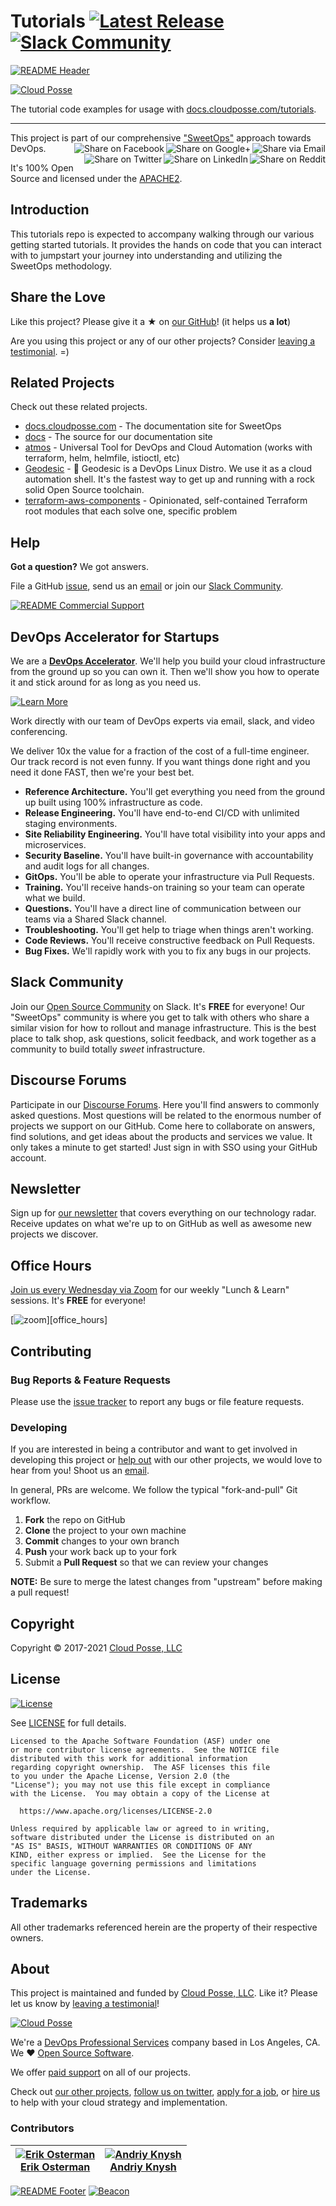 <!-- markdownlint-disable -->
# Tutorials [![Latest Release](https://img.shields.io/github/release/cloudposse/tutorials.svg)](https://github.com/cloudposse/tutorials/releases/latest) [![Slack Community](https://slack.cloudposse.com/badge.svg)](https://slack.cloudposse.com)
<!-- markdownlint-restore -->

[![README Header][readme_header_img]][readme_header_link]

[![Cloud Posse][logo]](https://cpco.io/homepage)

<!--




  ** DO NOT EDIT THIS FILE
  **
  ** This file was automatically generated by the `build-harness`.
  ** 1) Make all changes to `README.yaml`
  ** 2) Run `make init` (you only need to do this once)
  ** 3) Run`make readme` to rebuild this file.
  **
  ** (We maintain HUNDREDS of open source projects. This is how we maintain our sanity.)
  **





-->

The tutorial code examples for usage with [docs.cloudposse.com/tutorials](https://docs.cloudposse.com/tutorials/).


---

This project is part of our comprehensive ["SweetOps"](https://cpco.io/sweetops) approach towards DevOps.
[<img align="right" title="Share via Email" src="https://docs.cloudposse.com/images/ionicons/ios-email-outline-2.0.1-16x16-999999.svg"/>][share_email]
[<img align="right" title="Share on Google+" src="https://docs.cloudposse.com/images/ionicons/social-googleplus-outline-2.0.1-16x16-999999.svg" />][share_googleplus]
[<img align="right" title="Share on Facebook" src="https://docs.cloudposse.com/images/ionicons/social-facebook-outline-2.0.1-16x16-999999.svg" />][share_facebook]
[<img align="right" title="Share on Reddit" src="https://docs.cloudposse.com/images/ionicons/social-reddit-outline-2.0.1-16x16-999999.svg" />][share_reddit]
[<img align="right" title="Share on LinkedIn" src="https://docs.cloudposse.com/images/ionicons/social-linkedin-outline-2.0.1-16x16-999999.svg" />][share_linkedin]
[<img align="right" title="Share on Twitter" src="https://docs.cloudposse.com/images/ionicons/social-twitter-outline-2.0.1-16x16-999999.svg" />][share_twitter]




It's 100% Open Source and licensed under the [APACHE2](LICENSE).

## Introduction

This tutorials repo is expected to accompany walking through our various getting started tutorials. It provides the hands on code that you can interact with to jumpstart your journey into understanding and utilizing the SweetOps methodology.

## Share the Love

Like this project? Please give it a ★ on [our GitHub](https://github.com/cloudposse/atmos)! (it helps us **a lot**)

Are you using this project or any of our other projects? Consider [leaving a testimonial][testimonial]. =)


## Related Projects

Check out these related projects.

- [docs.cloudposse.com](https://docs.cloudposse.com) - The documentation site for SweetOps
- [docs](https://github.com/cloudposse/docs) - The source for our documentation site
- [atmos](https://github.com/cloudposse/atmos) - Universal Tool for DevOps and Cloud Automation (works with terraform, helm, helmfile, istioctl, etc)
- [Geodesic](https://github.com/cloudposse/geodesic) - 🚀 Geodesic is a DevOps Linux Distro. We use it as a cloud automation shell. It's the fastest way to get up and running with a rock solid Open Source toolchain.
- [terraform-aws-components](https://github.com/cloudposse/terraform-aws-components) - Opinionated, self-contained Terraform root modules that each solve one, specific problem

## Help

**Got a question?** We got answers.

File a GitHub [issue](https://github.com/cloudposse/atmos/issues), send us an [email][email] or join our [Slack Community][slack].

[![README Commercial Support][readme_commercial_support_img]][readme_commercial_support_link]

## DevOps Accelerator for Startups


We are a [**DevOps Accelerator**][commercial_support]. We'll help you build your cloud infrastructure from the ground up so you can own it. Then we'll show you how to operate it and stick around for as long as you need us.

[![Learn More](https://img.shields.io/badge/learn%20more-success.svg?style=for-the-badge)][commercial_support]

Work directly with our team of DevOps experts via email, slack, and video conferencing.

We deliver 10x the value for a fraction of the cost of a full-time engineer. Our track record is not even funny. If you want things done right and you need it done FAST, then we're your best bet.

- **Reference Architecture.** You'll get everything you need from the ground up built using 100% infrastructure as code.
- **Release Engineering.** You'll have end-to-end CI/CD with unlimited staging environments.
- **Site Reliability Engineering.** You'll have total visibility into your apps and microservices.
- **Security Baseline.** You'll have built-in governance with accountability and audit logs for all changes.
- **GitOps.** You'll be able to operate your infrastructure via Pull Requests.
- **Training.** You'll receive hands-on training so your team can operate what we build.
- **Questions.** You'll have a direct line of communication between our teams via a Shared Slack channel.
- **Troubleshooting.** You'll get help to triage when things aren't working.
- **Code Reviews.** You'll receive constructive feedback on Pull Requests.
- **Bug Fixes.** We'll rapidly work with you to fix any bugs in our projects.

## Slack Community

Join our [Open Source Community][slack] on Slack. It's **FREE** for everyone! Our "SweetOps" community is where you get to talk with others who share a similar vision for how to rollout and manage infrastructure. This is the best place to talk shop, ask questions, solicit feedback, and work together as a community to build totally *sweet* infrastructure.

## Discourse Forums

Participate in our [Discourse Forums][discourse]. Here you'll find answers to commonly asked questions. Most questions will be related to the enormous number of projects we support on our GitHub. Come here to collaborate on answers, find solutions, and get ideas about the products and services we value. It only takes a minute to get started! Just sign in with SSO using your GitHub account.

## Newsletter

Sign up for [our newsletter][newsletter] that covers everything on our technology radar.  Receive updates on what we're up to on GitHub as well as awesome new projects we discover.

## Office Hours

[Join us every Wednesday via Zoom][office_hours] for our weekly "Lunch & Learn" sessions. It's **FREE** for everyone!

[![zoom](https://img.cloudposse.com/fit-in/200x200/https://cloudposse.com/wp-content/uploads/2019/08/Powered-by-Zoom.png")][office_hours]

## Contributing

### Bug Reports & Feature Requests

Please use the [issue tracker](https://github.com/cloudposse/atmos/issues) to report any bugs or file feature requests.

### Developing

If you are interested in being a contributor and want to get involved in developing this project or [help out](https://cpco.io/help-out) with our other projects, we would love to hear from you! Shoot us an [email][email].

In general, PRs are welcome. We follow the typical "fork-and-pull" Git workflow.

 1. **Fork** the repo on GitHub
 2. **Clone** the project to your own machine
 3. **Commit** changes to your own branch
 4. **Push** your work back up to your fork
 5. Submit a **Pull Request** so that we can review your changes

**NOTE:** Be sure to merge the latest changes from "upstream" before making a pull request!


## Copyright

Copyright © 2017-2021 [Cloud Posse, LLC](https://cpco.io/copyright)



## License

[![License](https://img.shields.io/badge/License-Apache%202.0-blue.svg)](https://opensource.org/licenses/Apache-2.0)

See [LICENSE](LICENSE) for full details.

```text
Licensed to the Apache Software Foundation (ASF) under one
or more contributor license agreements.  See the NOTICE file
distributed with this work for additional information
regarding copyright ownership.  The ASF licenses this file
to you under the Apache License, Version 2.0 (the
"License"); you may not use this file except in compliance
with the License.  You may obtain a copy of the License at

  https://www.apache.org/licenses/LICENSE-2.0

Unless required by applicable law or agreed to in writing,
software distributed under the License is distributed on an
"AS IS" BASIS, WITHOUT WARRANTIES OR CONDITIONS OF ANY
KIND, either express or implied.  See the License for the
specific language governing permissions and limitations
under the License.
```









## Trademarks

All other trademarks referenced herein are the property of their respective owners.

## About

This project is maintained and funded by [Cloud Posse, LLC][website]. Like it? Please let us know by [leaving a testimonial][testimonial]!

[![Cloud Posse][logo]][website]

We're a [DevOps Professional Services][hire] company based in Los Angeles, CA. We ❤️  [Open Source Software][we_love_open_source].

We offer [paid support][commercial_support] on all of our projects.

Check out [our other projects][github], [follow us on twitter][twitter], [apply for a job][jobs], or [hire us][hire] to help with your cloud strategy and implementation.



### Contributors

<!-- markdownlint-disable -->
|  [![Erik Osterman][osterman_avatar]][osterman_homepage]<br/>[Erik Osterman][osterman_homepage] | [![Andriy Knysh][aknysh_avatar]][aknysh_homepage]<br/>[Andriy Knysh][aknysh_homepage] |
|---|---|
<!-- markdownlint-restore -->

  [osterman_homepage]: https://github.com/osterman
  [osterman_avatar]: https://img.cloudposse.com/150x150/https://github.com/osterman.png
  [aknysh_homepage]: https://github.com/aknysh
  [aknysh_avatar]: https://img.cloudposse.com/150x150/https://github.com/aknysh.png

[![README Footer][readme_footer_img]][readme_footer_link]
[![Beacon][beacon]][website]

  [logo]: https://cloudposse.com/logo-300x69.svg
  [docs]: https://cpco.io/docs?utm_source=github&utm_medium=readme&utm_campaign=cloudposse/atmos&utm_content=docs
  [website]: https://cpco.io/homepage?utm_source=github&utm_medium=readme&utm_campaign=cloudposse/atmos&utm_content=website
  [github]: https://cpco.io/github?utm_source=github&utm_medium=readme&utm_campaign=cloudposse/atmos&utm_content=github
  [jobs]: https://cpco.io/jobs?utm_source=github&utm_medium=readme&utm_campaign=cloudposse/atmos&utm_content=jobs
  [hire]: https://cpco.io/hire?utm_source=github&utm_medium=readme&utm_campaign=cloudposse/atmos&utm_content=hire
  [slack]: https://cpco.io/slack?utm_source=github&utm_medium=readme&utm_campaign=cloudposse/atmos&utm_content=slack
  [linkedin]: https://cpco.io/linkedin?utm_source=github&utm_medium=readme&utm_campaign=cloudposse/atmos&utm_content=linkedin
  [twitter]: https://cpco.io/twitter?utm_source=github&utm_medium=readme&utm_campaign=cloudposse/atmos&utm_content=twitter
  [testimonial]: https://cpco.io/leave-testimonial?utm_source=github&utm_medium=readme&utm_campaign=cloudposse/atmos&utm_content=testimonial
  [office_hours]: https://cloudposse.com/office-hours?utm_source=github&utm_medium=readme&utm_campaign=cloudposse/atmos&utm_content=office_hours
  [newsletter]: https://cpco.io/newsletter?utm_source=github&utm_medium=readme&utm_campaign=cloudposse/atmos&utm_content=newsletter
  [discourse]: https://ask.sweetops.com/?utm_source=github&utm_medium=readme&utm_campaign=cloudposse/atmos&utm_content=discourse
  [email]: https://cpco.io/email?utm_source=github&utm_medium=readme&utm_campaign=cloudposse/atmos&utm_content=email
  [commercial_support]: https://cpco.io/commercial-support?utm_source=github&utm_medium=readme&utm_campaign=cloudposse/atmos&utm_content=commercial_support
  [we_love_open_source]: https://cpco.io/we-love-open-source?utm_source=github&utm_medium=readme&utm_campaign=cloudposse/atmos&utm_content=we_love_open_source
  [terraform_modules]: https://cpco.io/terraform-modules?utm_source=github&utm_medium=readme&utm_campaign=cloudposse/atmos&utm_content=terraform_modules
  [readme_header_img]: https://cloudposse.com/readme/header/img
  [readme_header_link]: https://cloudposse.com/readme/header/link?utm_source=github&utm_medium=readme&utm_campaign=cloudposse/atmos&utm_content=readme_header_link
  [readme_footer_img]: https://cloudposse.com/readme/footer/img
  [readme_footer_link]: https://cloudposse.com/readme/footer/link?utm_source=github&utm_medium=readme&utm_campaign=cloudposse/atmos&utm_content=readme_footer_link
  [readme_commercial_support_img]: https://cloudposse.com/readme/commercial-support/img
  [readme_commercial_support_link]: https://cloudposse.com/readme/commercial-support/link?utm_source=github&utm_medium=readme&utm_campaign=cloudposse/atmos&utm_content=readme_commercial_support_link
  [share_twitter]: https://twitter.com/intent/tweet/?text=atmos&url=https://github.com/cloudposse/atmos
  [share_linkedin]: https://www.linkedin.com/shareArticle?mini=true&title=atmos&url=https://github.com/cloudposse/atmos
  [share_reddit]: https://reddit.com/submit/?url=https://github.com/cloudposse/atmos
  [share_facebook]: https://facebook.com/sharer/sharer.php?u=https://github.com/cloudposse/atmos
  [share_googleplus]: https://plus.google.com/share?url=https://github.com/cloudposse/atmos
  [share_email]: mailto:?subject=atmos&body=https://github.com/cloudposse/atmos
  [beacon]: https://ga-beacon.cloudposse.com/UA-76589703-4/cloudposse/atmos?pixel&cs=github&cm=readme&an=atmos
